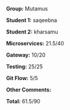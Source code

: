 **Group:** Mutamus

**Student 1:** saqeebna

**Student 2:** kharsamu

**Microservices:** 21.5/40

**Gateway:** 10/20

**Testing:** 25/25

**Git Flow:** 5/5

**Other Comments:** 


**Total:** 61.5/90

